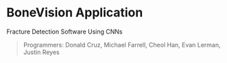 # BoneVision Application
Fracture Detection Software Using CNNs
> Programmers: Donald Cruz, Michael Farrell, Cheol Han, Evan Lerman, Justin Reyes
